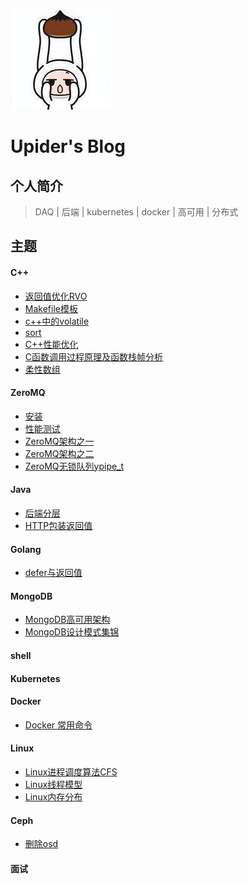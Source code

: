![](logo.jpg)

# Upider's Blog

## 个人简介

> DAQ | 后端 | kubernetes | docker | 高可用 | 分布式

## 主题

<!-- tabs:start -->

#### **C++**

- [返回值优化RVO](/docs/C++/返回值优化RVO/返回值优化RVO.md) 
- [Makefile模板](docs/C++/Makefile模板/Makefile模板.md)
- [c++中的volatile](docs/C++/c++中的volatile/c++中的volatile.md)
- [sort](docs/C++/sort/sort.md)
- [C++性能优化](docs/C++/性能优化/C++性能优化.md)
- [C函数调用过程原理及函数栈帧分析](docs/C++/C函数调用过程原理及函数栈帧分析/C函数调用过程原理及函数栈帧分析.md)
- [柔性数组](docs/C++/柔性数组/柔性数组.md)

#### **ZeroMQ**
- [安装](docs/zeromq/安装/inistall.md)
- [性能测试](docs/zeromq/基本性能指标/benchmark.md)
- [ZeroMQ架构之一](docs/zeromq/ZeroMQ架构之一/ZeroMQ架构之一.md)
- [ZeroMQ架构之二](docs/zeromq/ZeroMQ架构之二/ZeroMQ架构之二.md)
- [ZeroMQ无锁队列ypipe_t](docs/zeromq/ZeroMQ无锁队列ypipe_t/ZeroMQ无锁队列ypipe_t.md)

#### **Java**

- [后端分层](/docs/Java/后端分层/后端分层.md)
- [HTTP包装返回值](/docs/Java/HTTP包装返回值/HTTP包装返回值.md)

#### **Golang**

- [defer与返回值](/docs/Golang/defer与返回值/defer与返回值.md)

#### **MongoDB**
- [MongoDB高可用架构](docs/MongoDB/高可用/MongoDB高可用架构.md)
- [MongoDB设计模式集锦](docs/MongoDB/MongoDB设计模式集锦/MongoDB设计模式集锦.md)

#### **shell**

#### **Kubernetes**

#### **Docker**
- [Docker 常用命令](/docs/Docker/常用命令/常用命令.md)

#### **Linux**

- [Linux进程调度算法CFS](docs/Linux/Linux进程调度算法CFS/Linux进程调度算法CFS.md)
- [Linux线程模型](docs/Linux/Linux线程模型/Linux线程模型.md)
- [Linux内存分布](docs/Linux/Linux内存分布/Linux内存分布.md)

#### **Ceph**

- [删除osd](/docs/Ceph/删除osd/删除osd.md)

#### **面试**

<!-- tabs:end -->